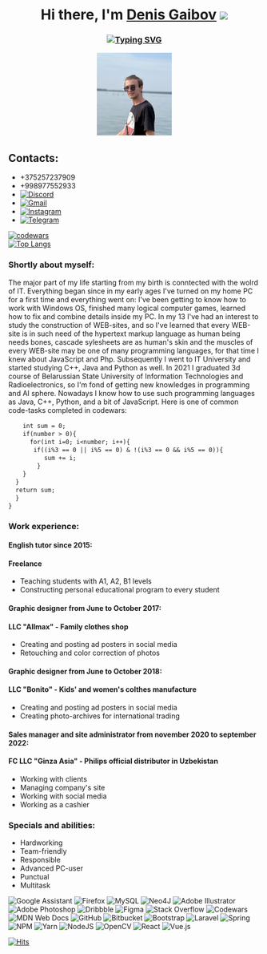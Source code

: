 <h1 align="center">Hi there, I'm <a href="https://daniilshat.ru/" target="_blank">Denis Gaibov</a> 
<img src="https://github.com/blackcater/blackcater/raw/main/images/Hi.gif" height="32"/></h1>
<h3 align="center"><a href="https://git.io/typing-svg"><img src="https://readme-typing-svg.herokuapp.com?font=Fira+Code&pause=1000&width=435&lines=Artificial+Intelligence+student" alt="Typing SVG" /></a></h3>
<p align="center"><img src="images/myimage.JPG" alt="My photo" width=150px height= 165px></p>

## Contacts:  
* +375257237909  
* +998977552933
* <a href="https://discordapp.com/users/Prominency13(Ден)#3684" >![Discord](https://img.shields.io/badge/%3CServer%3E-%237289DA.svg?style=for-the-badge&logo=discord&logoColor=white)
* <a href="mailto:prominency13@gmail.com">![Gmail](https://img.shields.io/badge/Gmail-D14836?style=for-the-badge&logo=gmail&logoColor=white)
* <a href="https://www.instagram.com/den_imya_zanyato/">![Instagram](https://img.shields.io/badge/Instagram-%23E4405F.svg?style=for-the-badge&logo=Instagram&logoColor=white)
* <a href="https://t.me/Prominency">![Telegram](https://img.shields.io/badge/Telegram-2CA5E0?style=for-the-badge&logo=telegram&logoColor=white)

[![codewars](https://www.codewars.com/users/Prominency13/badges/large)](https://www.codewars.com/users/Prominency13)<br>
[![Top Langs](https://github-readme-stats.vercel.app/api/top-langs/?username=anuraghazra&layout=compact)](https://github.com/anuraghazra/github-readme-stats)<br>

### Shortly about myself:
The major part of my life starting from my birth is conntected with the wolrd of IT. Everything began since in my early ages I've turned on my home PC for a first time and everything went on: I've been getting to know how to work with Windows OS, finished many logical computer games, learned how to fix and combine details inside my PC. In my 13 I've had an interest to study the construction of WEB-sites, and so I've learned that every WEB-site is in such need of the hypertext markup language as human being needs bones, cascade sylesheets are as human's skin and the muscles of every WEB-site may be one of many programming languages, for that time I knew about JavaScript and Php. Subsequently I went to IT University and started studying C++, Java and Python as well. In 2021 I graduated 3d course of Belarussian State University of Information Technologies and Radioelectronics, so I'm fond of getting new knowledges in programming and AI sphere. Nowadays I know how to use such programming languages as Java, C++, Python, and a bit of JavaScript.
Here is one of common code-tasks completed in codewars: 
```n(int number) {
    int sum = 0;
    if(number > 0){
      for(int i=0; i<number; i++){
       if((i%3 == 0 || i%5 == 0) & !(i%3 == 0 && i%5 == 0)){
          sum += i;
        }
    }
  }
  return sum;
  }
}
```
### Work experience:
#### English tutor since 2015:
#### Freelance
* Teaching students with A1, A2, B1 levels
* Constructing personal educational program to every student

#### Graphic designer from June to October 2017:
#### LLC "Allmax" - Family clothes shop
* Creating and posting ad posters in social media
* Retouching and color correction of photos

#### Graphic designer from June to October 2018:
#### LLC "Bonito" - Kids' and women's colthes manufacture
* Creating and posting ad posters in social media
* Creating photo-archives for international trading

#### Sales manager and site administrator from november 2020 to september 2022:
#### FC LLC "Ginza Asia" - Philips official distributor in Uzbekistan
* Working with clients
* Managing company's site
* Working with social media
* Working as a cashier

### Specials and abilities:
* Hardworking
* Team-friendly
* Responsible
* Advanced PC-user
* Punctual
* Multitask

![Google Assistant](https://img.shields.io/badge/google%20assistant-4285F4?style=for-the-badge&logo=google%20assistant&logoColor=white)
![Firefox](https://img.shields.io/badge/Firefox-FF7139?style=for-the-badge&logo=Firefox-Browser&logoColor=white)
![MySQL](https://img.shields.io/badge/mysql-%2300f.svg?style=for-the-badge&logo=mysql&logoColor=white)
![Neo4J](https://img.shields.io/badge/Neo4j-008CC1?style=for-the-badge&logo=neo4j&logoColor=white)
![Adobe Illustrator](https://img.shields.io/badge/adobe%20illustrator-%23FF9A00.svg?style=for-the-badge&logo=adobe%20illustrator&logoColor=white)
![Adobe Photoshop](https://img.shields.io/badge/adobe%20photoshop-%2331A8FF.svg?style=for-the-badge&logo=adobe%20photoshop&logoColor=white)
![Dribbble](https://img.shields.io/badge/Dribbble-EA4C89?style=for-the-badge&logo=dribbble&logoColor=white)
![Figma](https://img.shields.io/badge/figma-%23F24E1E.svg?style=for-the-badge&logo=figma&logoColor=white)
![Stack Overflow](https://img.shields.io/badge/-Stackoverflow-FE7A16?style=for-the-badge&logo=stack-overflow&logoColor=white)
![Codewars](https://img.shields.io/badge/Codewars-B1361E?style=for-the-badge&logo=codewars&logoColor=grey)
![MDN Web Docs](https://img.shields.io/badge/MDN_Web_Docs-black?style=for-the-badge&logo=mdnwebdocs&logoColor=white)
![GitHub](https://img.shields.io/badge/github-%23121011.svg?style=for-the-badge&logo=github&logoColor=white)
![Bitbucket](https://img.shields.io/badge/bitbucket-%230047B3.svg?style=for-the-badge&logo=bitbucket&logoColor=white)
![Bootstrap](https://img.shields.io/badge/bootstrap-%23563D7C.svg?style=for-the-badge&logo=bootstrap&logoColor=white)
![Laravel](https://img.shields.io/badge/laravel-%23FF2D20.svg?style=for-the-badge&logo=laravel&logoColor=white)
![Spring](https://img.shields.io/badge/spring-%236DB33F.svg?style=for-the-badge&logo=spring&logoColor=white)
![NPM](https://img.shields.io/badge/NPM-%23000000.svg?style=for-the-badge&logo=npm&logoColor=white)
![Yarn](https://img.shields.io/badge/yarn-%232C8EBB.svg?style=for-the-badge&logo=yarn&logoColor=white)
![NodeJS](https://img.shields.io/badge/node.js-6DA55F?style=for-the-badge&logo=node.js&logoColor=white)
![OpenCV](https://img.shields.io/badge/opencv-%23white.svg?style=for-the-badge&logo=opencv&logoColor=white)
![React](https://img.shields.io/badge/react-%2320232a.svg?style=for-the-badge&logo=react&logoColor=%2361DAFB)
![Vue.js](https://img.shields.io/badge/vuejs-%2335495e.svg?style=for-the-badge&logo=vuedotjs&logoColor=%234FC08D)

[![Hits](https://hits.sh/github.com/Prominency13.svg?logo=javascript)](https://hits.sh/github.com/Prominency13/)